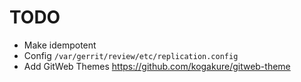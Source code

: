 # TODO

- Make idempotent
- Config ```/var/gerrit/review/etc/replication.config```
- Add GitWeb Themes <https://github.com/kogakure/gitweb-theme>
